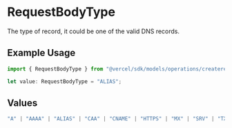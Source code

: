 # RequestBodyType

The type of record, it could be one of the valid DNS records.

## Example Usage

```typescript
import { RequestBodyType } from "@vercel/sdk/models/operations/createrecord.js";

let value: RequestBodyType = "ALIAS";
```

## Values

```typescript
"A" | "AAAA" | "ALIAS" | "CAA" | "CNAME" | "HTTPS" | "MX" | "SRV" | "TXT" | "NS"
```